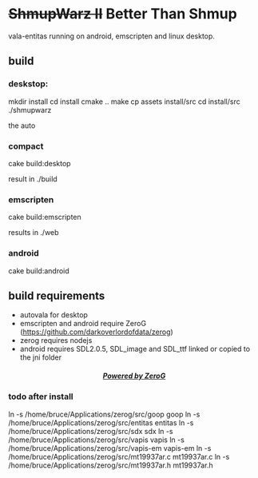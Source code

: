 # <del>ShmupWarz II</del> Better Than Shmup


vala-entitas running on android, emscripten and linux desktop.


## build

### deskstop:
mkdir install
cd install
cmake .. 
make
cp assets install/src
cd install/src
./shmupwarz

the auto
### compact
cake build:desktop

result in ./build

### emscripten
cake build:emscripten

results in ./web

### android
cake build:android

## build requirements
* autovala for desktop
* emscripten and android require ZeroG (https://github.com/darkoverlordofdata/zerog)
* zerog requires nodejs
* android requires SDL2.0.5, SDL_image and SDL_ttf linked or copied to the jni folder


##### <center>[Powered by ZeroG](https://github.com/darkoverlordofdata/zerog)</center>




### todo after install


ln -s /home/bruce/Applications/zerog/src/goop goop
ln -s /home/bruce/Applications/zerog/src/entitas entitas
ln -s /home/bruce/Applications/zerog/src/sdx sdx
ln -s /home/bruce/Applications/zerog/src/vapis vapis
ln -s /home/bruce/Applications/zerog/src/vapis-em vapis-em
ln -s /home/bruce/Applications/zerog/src/mt19937ar.c mt19937ar.c
ln -s /home/bruce/Applications/zerog/src/mt19937ar.h mt19937ar.h
